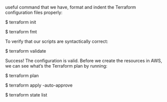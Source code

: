 useful command that we have, format and indent the Terraform configuration files properly:

$ terraform init

$ terraform fmt

To verify that our scripts are syntactically correct:

$ terraform validate

Success! The configuration is valid.
Before we create the resources in AWS, we can see what’s the Terraform plan by running:

$ terraform plan

$ terraform apply -auto-approve

$ terraform state list
